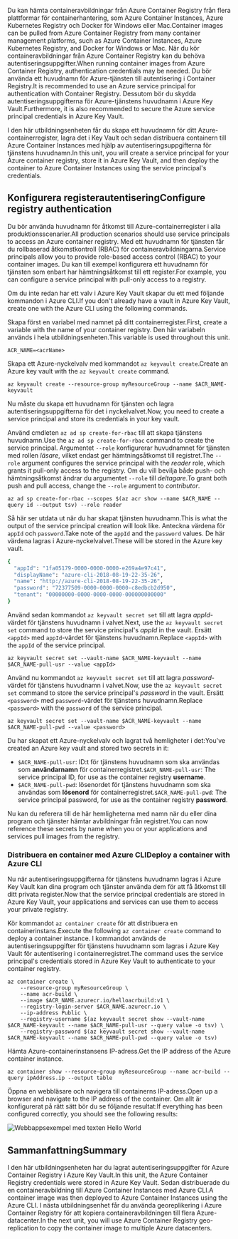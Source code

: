 <span data-ttu-id="a7cde-101">Du kan hämta containeravbildningar från Azure Container Registry från flera plattformar för containerhantering, som Azure Container Instances, Azure Kubernetes Registry och Docker för Windows eller Mac.</span><span class="sxs-lookup"><span data-stu-id="a7cde-101">Container images can be pulled from Azure Container Registry from many container management platforms, such as Azure Container Instances, Azure Kubernetes Registry, and Docker for Windows or Mac.</span></span> <span data-ttu-id="a7cde-102">När du kör containeravbildningar från Azure Container Registry kan du behöva autentiseringsuppgifter.</span><span class="sxs-lookup"><span data-stu-id="a7cde-102">When running container images from Azure Container Registry, authentication credentials may be needed.</span></span> <span data-ttu-id="a7cde-103">Du bör använda ett huvudnamn för Azure-tjänsten till autentisering i Container Registry.</span><span class="sxs-lookup"><span data-stu-id="a7cde-103">It is recommended to use an Azure service principal for authentication with Container Registry.</span></span> <span data-ttu-id="a7cde-104">Dessutom bör du skydda autentiseringsuppgifterna för Azure-tjänstens huvudnamn i Azure Key Vault.</span><span class="sxs-lookup"><span data-stu-id="a7cde-104">Furthermore, it is also recommended to secure the Azure service principal credentials in Azure Key Vault.</span></span>

<span data-ttu-id="a7cde-105">I den här utbildningsenheten får du skapa ett huvudnamn för ditt Azure-containerregister, lagra det i Key Vault och sedan distribuera containern till Azure Container Instances med hjälp av autentiseringsuppgifterna för tjänstens huvudnamn.</span><span class="sxs-lookup"><span data-stu-id="a7cde-105">In this unit, you will create a service principal for your Azure container registry, store it in Azure Key Vault, and then deploy the container to Azure Container Instances using the service principal's credentials.</span></span>

## <a name="configure-registry-authentication"></a><span data-ttu-id="a7cde-106">Konfigurera registerautentisering</span><span class="sxs-lookup"><span data-stu-id="a7cde-106">Configure registry authentication</span></span>

<span data-ttu-id="a7cde-107">Du bör använda huvudnamn för åtkomst till Azure-containerregister i alla produktionsscenarier.</span><span class="sxs-lookup"><span data-stu-id="a7cde-107">All production scenarios should use service principals to access an Azure container registry.</span></span> <span data-ttu-id="a7cde-108">Med ett huvudnamn för tjänsten får du rollbaserad åtkomstkontroll (RBAC) för containeravbildningarna.</span><span class="sxs-lookup"><span data-stu-id="a7cde-108">Service principals allow you to provide role-based access control (RBAC) to your container images.</span></span> <span data-ttu-id="a7cde-109">Du kan till exempel konfigurera ett huvudnamn för tjänsten som enbart har hämtningsåtkomst till ett register.</span><span class="sxs-lookup"><span data-stu-id="a7cde-109">For example, you can configure a service principal with pull-only access to a registry.</span></span>

<span data-ttu-id="a7cde-110">Om du inte redan har ett valv i Azure Key Vault skapar du ett med följande kommandon i Azure CLI.</span><span class="sxs-lookup"><span data-stu-id="a7cde-110">If you don't already have a vault in Azure Key Vault, create one with the Azure CLI using the following commands.</span></span>

<span data-ttu-id="a7cde-111">Skapa först en variabel med namnet på ditt containerregister.</span><span class="sxs-lookup"><span data-stu-id="a7cde-111">First, create a variable with the name of your container registry.</span></span> <span data-ttu-id="a7cde-112">Den här variabeln används i hela utbildningsenheten.</span><span class="sxs-lookup"><span data-stu-id="a7cde-112">This variable is used throughout this unit.</span></span>

```azurecli
ACR_NAME=<acrName>
```

<span data-ttu-id="a7cde-113">Skapa ett Azure-nyckelvalv med kommandot `az keyvault create`.</span><span class="sxs-lookup"><span data-stu-id="a7cde-113">Create an Azure key vault with the `az keyvault create` command.</span></span>

```azurecli
az keyvault create --resource-group myResourceGroup --name $ACR_NAME-keyvault
```

<span data-ttu-id="a7cde-114">Nu måste du skapa ett huvudnamn för tjänsten och lagra autentiseringsuppgifterna för det i nyckelvalvet.</span><span class="sxs-lookup"><span data-stu-id="a7cde-114">Now, you need to create a service principal and store its credentials in your key vault.</span></span>

<span data-ttu-id="a7cde-115">Använd cmdleten `az ad sp create-for-rbac` till att skapa tjänstens huvudnamn.</span><span class="sxs-lookup"><span data-stu-id="a7cde-115">Use the `az ad sp create-for-rbac` command to create the service principal.</span></span> <span data-ttu-id="a7cde-116">Argumentet `--role` konfigurerar huvudnamnet för tjänsten med rollen *läsare*, vilket endast ger hämtningsåtkomst till registret.</span><span class="sxs-lookup"><span data-stu-id="a7cde-116">The `--role` argument configures the service principal with the *reader* role, which grants it pull-only access to the registry.</span></span> <span data-ttu-id="a7cde-117">Om du vill bevilja både push- och hämtningsåtkomst ändrar du argumentet `--role` till *deltagare*.</span><span class="sxs-lookup"><span data-stu-id="a7cde-117">To grant both push and pull access, change the `--role` argument to *contributor*.</span></span>

```azurecli
az ad sp create-for-rbac --scopes $(az acr show --name $ACR_NAME --query id --output tsv) --role reader
```

<span data-ttu-id="a7cde-118">Så här ser utdata ut när du har skapat tjänsten huvudnamn.</span><span class="sxs-lookup"><span data-stu-id="a7cde-118">This is what the output of the service principal creation will look like.</span></span> <span data-ttu-id="a7cde-119">Anteckna värdena för `appId` och `password`.</span><span class="sxs-lookup"><span data-stu-id="a7cde-119">Take note of the `appId` and the `password` values.</span></span> <span data-ttu-id="a7cde-120">De här värdena lagras i Azure-nyckelvalvet.</span><span class="sxs-lookup"><span data-stu-id="a7cde-120">These will be stored in the Azure key vault.</span></span>

```bash
{
  "appId": "1fa05179-0000-0000-0000-e269a4e97c41",
  "displayName": "azure-cli-2018-08-19-22-35-26",
  "name": "http://azure-cli-2018-08-19-22-35-26",
  "password": "72377509-0000-0000-0000-c8edbcb2d950",
  "tenant": "00000000-0000-0000-0000-000000000000"
}
```

<span data-ttu-id="a7cde-121">Använd sedan kommandot `az keyvault secret set` till att lagra *appId*-värdet för tjänstens huvudnamn i valvet.</span><span class="sxs-lookup"><span data-stu-id="a7cde-121">Next, use the `az keyvault secret set` command to store the service principal's *appId* in the vault.</span></span> <span data-ttu-id="a7cde-122">Ersätt `<appId>` med `appId`-värdet för tjänstens huvudnamn.</span><span class="sxs-lookup"><span data-stu-id="a7cde-122">Replace `<appId>` with the `appId` of the service principal.</span></span>

```azurecli
az keyvault secret set --vault-name $ACR_NAME-keyvault --name $ACR_NAME-pull-usr --value <appId>
```

<span data-ttu-id="a7cde-123">Använd nu kommandot `az keyvault secret set` till att lagra *password*-värdet för tjänstens huvudnamn i valvet.</span><span class="sxs-lookup"><span data-stu-id="a7cde-123">Now, use the `az keyvault secret set` command to store the service principal's *password* in the vault.</span></span> <span data-ttu-id="a7cde-124">Ersätt `<password>` med `password`-värdet för tjänstens huvudnamn.</span><span class="sxs-lookup"><span data-stu-id="a7cde-124">Replace `<password>` with the `password` of the service principal.</span></span>

```azurecli
az keyvault secret set --vault-name $ACR_NAME-keyvault --name $ACR_NAME-pull-pwd --value <password>
```

<span data-ttu-id="a7cde-125">Du har skapat ett Azure-nyckelvalv och lagrat två hemligheter i det:</span><span class="sxs-lookup"><span data-stu-id="a7cde-125">You've created an Azure key vault and stored two secrets in it:</span></span>

* <span data-ttu-id="a7cde-126">`$ACR_NAME-pull-usr`: ID:t för tjänstens huvudnamn som ska användas som **användarnamn** för containerregistret.</span><span class="sxs-lookup"><span data-stu-id="a7cde-126">`$ACR_NAME-pull-usr`: The service principal ID, for use as the container registry **username**.</span></span>
* <span data-ttu-id="a7cde-127">`$ACR_NAME-pull-pwd`: lösenordet för tjänstens huvudnamn som ska användas som **lösenord** för containerregistret.</span><span class="sxs-lookup"><span data-stu-id="a7cde-127">`$ACR_NAME-pull-pwd`: The service principal password, for use as the container registry **password**.</span></span>

<span data-ttu-id="a7cde-128">Nu kan du referera till de här hemligheterna med namn när du eller dina program och tjänster hämtar avbildningar från registret.</span><span class="sxs-lookup"><span data-stu-id="a7cde-128">You can now reference these secrets by name when you or your applications and services pull images from the registry.</span></span>

### <a name="deploy-a-container-with-azure-cli"></a><span data-ttu-id="a7cde-129">Distribuera en container med Azure CLI</span><span class="sxs-lookup"><span data-stu-id="a7cde-129">Deploy a container with Azure CLI</span></span>

<span data-ttu-id="a7cde-130">Nu när autentiseringsuppgifterna för tjänstens huvudnamn lagras i Azure Key Vault kan dina program och tjänster använda dem för att få åtkomst till ditt privata register.</span><span class="sxs-lookup"><span data-stu-id="a7cde-130">Now that the service principal credentials are stored in Azure Key Vault, your applications and services can use them to access your private registry.</span></span>

<span data-ttu-id="a7cde-131">Kör kommandot `az container create` för att distribuera en containerinstans.</span><span class="sxs-lookup"><span data-stu-id="a7cde-131">Execute the following `az container create` command to deploy a container instance.</span></span> <span data-ttu-id="a7cde-132">I kommandot används de autentiseringsuppgifter för tjänstens huvudnamn som lagras i Azure Key Vault för autentisering i containerregistret.</span><span class="sxs-lookup"><span data-stu-id="a7cde-132">The command uses the service principal's credentials stored in Azure Key Vault to authenticate to your container registry.</span></span>

```azurecli
az container create \
    --resource-group myResourceGroup \
    --name acr-build \
    --image $ACR_NAME.azurecr.io/helloacrbuild:v1 \
    --registry-login-server $ACR_NAME.azurecr.io \
    --ip-address Public \
    --registry-username $(az keyvault secret show --vault-name $ACR_NAME-keyvault --name $ACR_NAME-pull-usr --query value -o tsv) \
    --registry-password $(az keyvault secret show --vault-name $ACR_NAME-keyvault --name $ACR_NAME-pull-pwd --query value -o tsv)
```

<span data-ttu-id="a7cde-133">Hämta Azure-containerinstansens IP-adress.</span><span class="sxs-lookup"><span data-stu-id="a7cde-133">Get the IP address of the Azure container instance.</span></span>

```azurecli
az container show --resource-group myResourceGroup --name acr-build --query ipAddress.ip --output table
```

<span data-ttu-id="a7cde-134">Öppna en webbläsare och navigera till containerns IP-adress.</span><span class="sxs-lookup"><span data-stu-id="a7cde-134">Open up a browser and navigate to the IP address of the container.</span></span> <span data-ttu-id="a7cde-135">Om allt är konfigurerat på rätt sätt bör du se följande resultat:</span><span class="sxs-lookup"><span data-stu-id="a7cde-135">If everything has been configured correctly, you should see the following results:</span></span>

![Webbappsexempel med texten Hello World](../media/hello.png)

## <a name="summary"></a><span data-ttu-id="a7cde-137">Sammanfattning</span><span class="sxs-lookup"><span data-stu-id="a7cde-137">Summary</span></span>

<span data-ttu-id="a7cde-138">I den här utbildningsenheten har du lagrat autentiseringsuppgifter för Azure Container Registry i Azure Key Vault.</span><span class="sxs-lookup"><span data-stu-id="a7cde-138">In this unit, the Azure Container Registry credentials were stored in Azure Key Vault.</span></span> <span data-ttu-id="a7cde-139">Sedan distribuerade du en containeravbildning till Azure Container Instances med Azure CLI.</span><span class="sxs-lookup"><span data-stu-id="a7cde-139">A container image was then deployed to Azure Container Instances using the Azure CLI.</span></span> <span data-ttu-id="a7cde-140">I nästa utbildningsenhet får du använda georeplikering i Azure Container Registry för att kopiera containeravbildningen till flera Azure-datacenter.</span><span class="sxs-lookup"><span data-stu-id="a7cde-140">In the next unit, you will use Azure Container Registry geo-replication to copy the container image to multiple Azure datacenters.</span></span>
